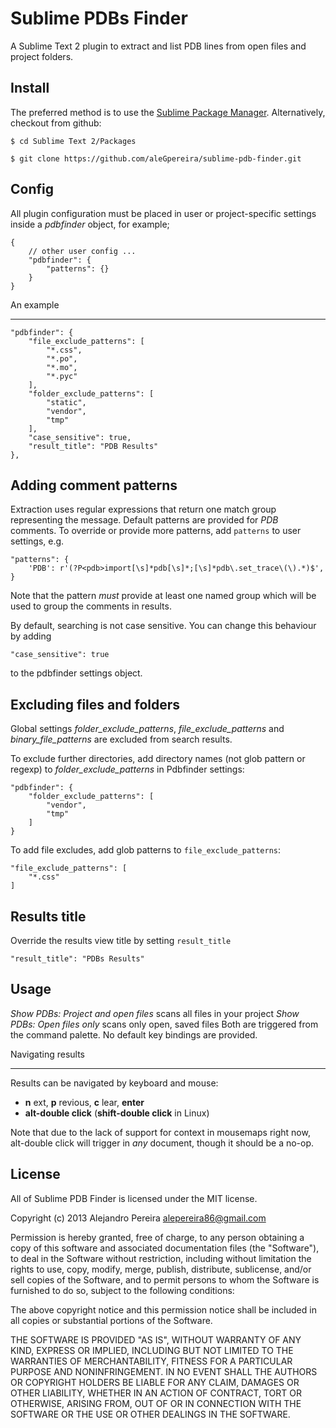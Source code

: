 Sublime PDBs Finder
===================

A Sublime Text 2 plugin to extract and list PDB lines from open files and 
project folders.

Install
-------

The preferred method is to use the [Sublime Package Manager](http://wbond.net/sublime_packages/package_control). Alternatively, checkout from github:


    $ cd Sublime Text 2/Packages

    $ git clone https://github.com/aleGpereira/sublime-pdb-finder.git


Config
------

All plugin configuration must be placed in user or project-specific settings inside a *pdbfinder* object, for example;

    {
        // other user config ...
        "pdbfinder": {
            "patterns": {}
        }
    }


An example
__________

    "pdbfinder": {
        "file_exclude_patterns": [
            "*.css",
            "*.po",
            "*.mo",
            "*.pyc"
        ],
        "folder_exclude_patterns": [
            "static",
            "vendor",
            "tmp"
        ],
        "case_sensitive": true,
        "result_title": "PDB Results"
    },


Adding comment patterns
-----------------------

Extraction uses regular expressions that return one match group 
representing the message. Default patterns are provided for *PDB* comments.
To override or provide more patterns, add `patterns` to user settings, e.g.

    "patterns": {
        'PDB': r'(?P<pdb>import[\s]*pdb[\s]*;[\s]*pdb\.set_trace\(\).*)$',
    }


Note that the pattern _must_ provide at least one named group which will be used to group the comments in results.

By default, searching is not case sensitive. You can change this behaviour by adding 

    "case_sensitive": true

to the pdbfinder settings object.


Excluding files and folders
---------------------------

Global settings *folder_exclude_patterns*, *file_exclude_patterns* and *binary_file_patterns* are excluded from search results.

To exclude further directories, add directory names (not glob pattern or regexp) to *folder_exclude_patterns* in Pdbfinder settings:

    "pdbfinder": {
        "folder_exclude_patterns": [
            "vendor", 
            "tmp"
        ]
    }


To add file excludes, add glob patterns to `file_exclude_patterns`:


    "file_exclude_patterns": [
        "*.css"
    ]



Results title
-------------

Override the results view title by setting `result_title`


    "result_title": "PDBs Results"


Usage
-----

*Show PDBs: Project and open files* scans all files in your project
*Show PDBs: Open files only* scans only open, saved files
Both are triggered from the command palette. No default key bindings are provided.

Navigating results
__________________

Results can be navigated by keyboard and mouse:

 * **n** ext, **p** revious, **c** lear, **enter**
 * **alt-double click** (**shift-double click** in Linux)

 Note that due to the lack of support for context in mousemaps right now,
 alt-double click will trigger in _any_ document, though it should be a no-op.

License
-------

All of Sublime PDB Finder is licensed under the MIT license.

Copyright (c) 2013 Alejandro Pereira <alepereira86@gmail.com>

Permission is hereby granted, free of charge, to any person obtaining a copy of this software and associated documentation files (the "Software"), to deal in the Software without restriction, including without limitation the rights to use, copy, modify, merge, publish, distribute, sublicense, and/or sell copies of the Software, and to permit persons to whom the Software is furnished to do so, subject to the following conditions:

The above copyright notice and this permission notice shall be included in all copies or substantial portions of the Software.

THE SOFTWARE IS PROVIDED "AS IS", WITHOUT WARRANTY OF ANY KIND, EXPRESS OR IMPLIED, INCLUDING BUT NOT LIMITED TO THE WARRANTIES OF MERCHANTABILITY, FITNESS FOR A PARTICULAR PURPOSE AND NONINFRINGEMENT. IN NO EVENT SHALL THE AUTHORS OR COPYRIGHT HOLDERS BE LIABLE FOR ANY CLAIM, DAMAGES OR OTHER LIABILITY, WHETHER IN AN ACTION OF CONTRACT, TORT OR OTHERWISE, ARISING FROM, OUT OF OR IN CONNECTION WITH THE SOFTWARE OR THE USE OR OTHER DEALINGS IN THE SOFTWARE.
